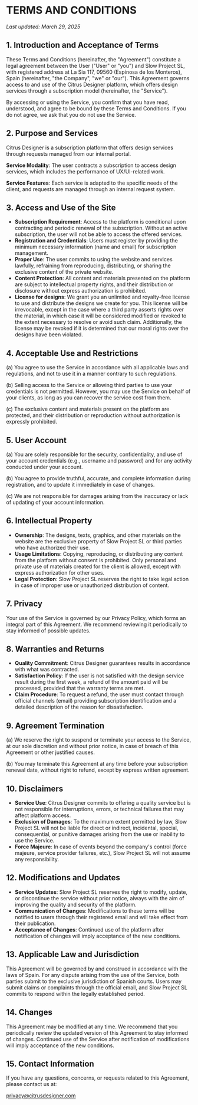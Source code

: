 # TERMS AND CONDITIONS

*Last updated: March 29, 2025*

## 1. Introduction and Acceptance of Terms

These Terms and Conditions (hereinafter, the "Agreement") constitute a legal agreement between the User ("User" or "you") and Slow Project SL, with registered address at La Sia 117, 09560 (Espinosa de los Monteros), Spain (hereinafter, "the Company", "we" or "our"). This Agreement governs access to and use of the Citrus Designer platform, which offers design services through a subscription model (hereinafter, the "Service").

By accessing or using the Service, you confirm that you have read, understood, and agree to be bound by these Terms and Conditions. If you do not agree, we ask that you do not use the Service.

## 2. Purpose and Services

Citrus Designer is a subscription platform that offers design services through requests managed from our internal portal.

**Service Modality**: The user contracts a subscription to access design services, which includes the performance of UX/UI-related work.

**Service Features**: Each service is adapted to the specific needs of the client, and requests are managed through an internal request system.

## 3. Access and Use of the Site

- **Subscription Requirement**: Access to the platform is conditional upon contracting and periodic renewal of the subscription. Without an active subscription, the user will not be able to access the offered services.
- **Registration and Credentials**: Users must register by providing the minimum necessary information (name and email) for subscription management.
- **Proper Use**: The user commits to using the website and services lawfully, refraining from reproducing, distributing, or sharing the exclusive content of the private website.
- **Content Protection**: All content and materials presented on the platform are subject to intellectual property rights, and their distribution or disclosure without express authorization is prohibited.
- **License for designs**: We grant you an unlimited and royalty-free license to use and distribute the designs we create for you. This license will be irrevocable, except in the case where a third party asserts rights over the material, in which case it will be considered modified or revoked to the extent necessary to resolve or avoid such claim. Additionally, the license may be revoked if it is determined that our moral rights over the designs have been violated.

## 4. Acceptable Use and Restrictions

(a) You agree to use the Service in accordance with all applicable laws and regulations, and not to use it in a manner contrary to such regulations.

(b) Selling access to the Service or allowing third parties to use your credentials is not permitted. However, you may use the Service on behalf of your clients, as long as you can recover the service cost from them.

(c) The exclusive content and materials present on the platform are protected, and their distribution or reproduction without authorization is expressly prohibited.

## 5. User Account

(a) You are solely responsible for the security, confidentiality, and use of your account credentials (e.g., username and password) and for any activity conducted under your account.

(b) You agree to provide truthful, accurate, and complete information during registration, and to update it immediately in case of changes.

(c) We are not responsible for damages arising from the inaccuracy or lack of updating of your account information.

## 6. Intellectual Property

- **Ownership**: The designs, texts, graphics, and other materials on the website are the exclusive property of Slow Project SL or third parties who have authorized their use.
- **Usage Limitations**: Copying, reproducing, or distributing any content from the platform without consent is prohibited. Only personal and private use of materials created for the client is allowed, except with express authorization for other uses.
- **Legal Protection**: Slow Project SL reserves the right to take legal action in case of improper use or unauthorized distribution of content.

## 7. Privacy

Your use of the Service is governed by our Privacy Policy, which forms an integral part of this Agreement. We recommend reviewing it periodically to stay informed of possible updates.

## 8. Warranties and Returns

- **Quality Commitment**: Citrus Designer guarantees results in accordance with what was contracted.
- **Satisfaction Policy**: If the user is not satisfied with the design service result during the first week, a refund of the amount paid will be processed, provided that the warranty terms are met.
- **Claim Procedure**: To request a refund, the user must contact through official channels (email) providing subscription identification and a detailed description of the reason for dissatisfaction.

## 9. Agreement Termination

(a) We reserve the right to suspend or terminate your access to the Service, at our sole discretion and without prior notice, in case of breach of this Agreement or other justified causes.

(b) You may terminate this Agreement at any time before your subscription renewal date, without right to refund, except by express written agreement.

## 10. Disclaimers

- **Service Use**: Citrus Designer commits to offering a quality service but is not responsible for interruptions, errors, or technical failures that may affect platform access.
- **Exclusion of Damages**: To the maximum extent permitted by law, Slow Project SL will not be liable for direct or indirect, incidental, special, consequential, or punitive damages arising from the use or inability to use the Service.
- **Force Majeure**: In case of events beyond the company's control (force majeure, service provider failures, etc.), Slow Project SL will not assume any responsibility.

## 12. Modifications and Updates

- **Service Updates**: Slow Project SL reserves the right to modify, update, or discontinue the service without prior notice, always with the aim of improving the quality and security of the platform.
- **Communication of Changes**: Modifications to these terms will be notified to users through their registered email and will take effect from their publication.
- **Acceptance of Changes**: Continued use of the platform after notification of changes will imply acceptance of the new conditions.

## 13. Applicable Law and Jurisdiction

This Agreement will be governed by and construed in accordance with the laws of Spain. For any dispute arising from the use of the Service, both parties submit to the exclusive jurisdiction of Spanish courts. Users may submit claims or complaints through the official email, and Slow Project SL commits to respond within the legally established period.

## 14. Changes

This Agreement may be modified at any time. We recommend that you periodically review the updated version of this Agreement to stay informed of changes. Continued use of the Service after notification of modifications will imply acceptance of the new conditions.

## 15. Contact Information

If you have any questions, concerns, or requests related to this Agreement, please contact us at:

privacy@citrusdesigner.com 
